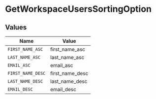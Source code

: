 # GetWorkspaceUsersSortingOption


## Values

| Name              | Value             |
| ----------------- | ----------------- |
| `FIRST_NAME_ASC`  | first_name_asc    |
| `LAST_NAME_ASC`   | last_name_asc     |
| `EMAIL_ASC`       | email_asc         |
| `FIRST_NAME_DESC` | first_name_desc   |
| `LAST_NAME_DESC`  | last_name_desc    |
| `EMAIL_DESC`      | email_desc        |